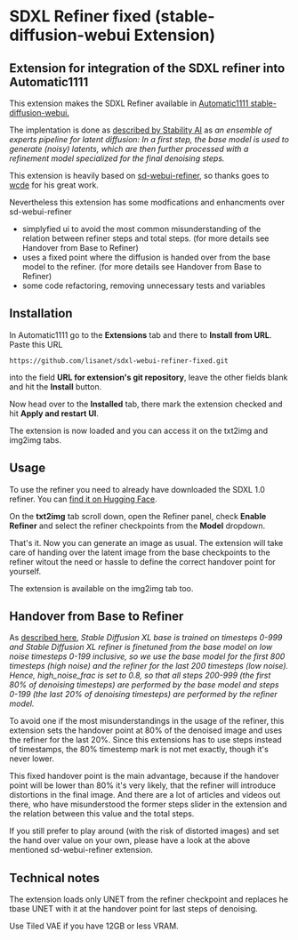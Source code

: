 # SDXL Refiner fixed (stable-diffusion-webui Extension)
## Extension for integration of the SDXL refiner into Automatic1111

This extension makes the SDXL Refiner available in [Automatic1111 stable-diffusion-webui.](https://github.com/AUTOMATIC1111/stable-diffusion-webui)

The implentation is done as [described by Stability AI](https://huggingface.co/stabilityai/stable-diffusion-xl-base-1.0) as *an ensemble of experts pipeline for latent diffusion: In a first step, the base model is used to generate (noisy) latents, which are then further processed with a refinement model specialized for the final denoising steps.*

This extension is heavily based on [sd-webui-refiner](https://github.com/wcde/sd-webui-refiner), so thanks goes to [wcde](https://github.com/wcde) for his great work.

Nevertheless this extension has some modfications and enhancments over sd-webui-refiner

* simplyfied ui to avoid the most common misunderstanding of the relation between refiner steps and total steps. (for more details see Handover from Base to Refiner)
* uses a fixed point where the diffusion is handed over from the base model to the refiner. (for more details see Handover from Base to Refiner)
* some code refactoring, removing unnecessary tests and variables

## Installation

In Automatic1111 go to the **Extensions** tab and there to **Install from URL**. Paste this URL 

`https://github.com/lisanet/sdxl-webui-refiner-fixed.git`

into the field **URL for extension's git repository**, leave the other fields blank and hit the **Install** button. 

Now head over to the **Installed** tab, there mark the extension checked and hit **Apply and restart UI**.

The extension is now loaded and you can access it on the txt2img and img2img tabs.

## Usage

To use the refiner you need to already have downloaded the SDXL 1.0 refiner. You can [find it on Hugging Face](https://huggingface.co/stabilityai/stable-diffusion-xl-refiner-1.0/tree/main).

On the **txt2img** tab scroll down, open the Refiner panel, check **Enable Refiner** and select the refiner checkpoints from the **Model** dropdown. 

That's it. Now you can generate an image as usual. The extension will take care of handing over the latent image from the base checkpoints to the refiner witout the need or hassle to define the correct handover point for yourself.

The extension is available on the img2img tab too.

## Handover from Base to Refiner

As [described here](https://huggingface.co/docs/diffusers/api/pipelines/stable_diffusion/stable_diffusion_xl), *Stable Diffusion XL base is trained on timesteps 0-999 and Stable Diffusion XL refiner is finetuned from the base model on low noise timesteps 0-199 inclusive, so we use the base model for the first 800 timesteps (high noise) and the refiner for the last 200 timesteps (low noise). Hence, high_noise_frac is set to 0.8, so that all steps 200-999 (the first 80% of denoising timesteps) are performed by the base model and steps 0-199 (the last 20% of denoising timesteps) are performed by the refiner model.*

To avoid one if the most misunderstandings in the usage of the refiner, this extension sets the handover point at 80% of the denoised image and uses the refiner for the last 20%. Since this extensions has to use steps instead of timestamps, the 80% timestemp mark is not met exactly, though it's never lower. 

This fixed handover point is the main advantage, because if the handover point will be lower than 80% it's very likely, that the refiner will introduce distortions in the final image. And there are a lot of articles and videos out there, who have misunderstood the former steps slider in the extension and the relation between this value and the total steps.

If you still prefer to play around (with the risk of distorted images) and set the hand over value on your own, please have a look at the above mentioned sd-webui-refiner extension.

## Technical notes

The extension loads only UNET from the refiner checkpoint and replaces he tbase UNET with it at the handover point for last steps of denoising.

Use Tiled VAE if you have 12GB or less VRAM.
